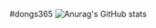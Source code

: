 #dongs365
![Anurag's GitHub stats](https://github-readme-stats.vercel.app/api?username=dongs365&show_icons=true&theme=radical)

